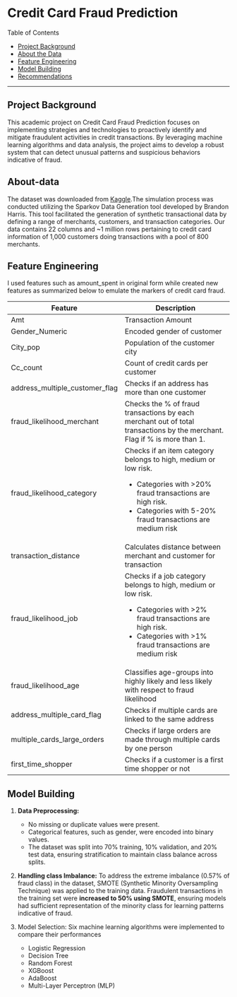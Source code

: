 # Credit Card Fraud Prediction

Table of Contents

- [Project Background](#project-background)
- [About the Data](#about-data)
- [Feature Engineering](#feature-Engineering)
- [Model Building](#model-building)
- [Recommendations](#recommendations)

***

## Project Background
This academic project on Credit Card Fraud Prediction focuses on implementing strategies and technologies to proactively identify and mitigate fraudulent activities in credit transactions. By leveraging machine learning algorithms and data analysis, the project aims to develop a robust system that can detect unusual patterns and suspicious behaviors indicative of fraud.

## About-data

The dataset was downloaded from [Kaggle](https://www.kaggle.com/datasets/kartik2112/fraud-detection).The simulation process was conducted utilizing the Sparkov Data Generation tool developed by Brandon Harris. This tool facilitated the generation of synthetic transactional data by defining a range of merchants, customers, and transaction categories. Our data contains 22 columns and ~1 million rows pertaining to credit card
information of 1,000 customers doing transactions with a pool of 800 merchants.

## Feature Engineering

I used features such as amount_spent in original form while created new features as summarized below to emulate the markers of credit card fraud.

| Feature         | Description                         |
|-----------------|-------------------------------------|
| Amt             | Transaction Amount                  |
| Gender_Numeric  | Encoded gender of customer          |
| City_pop        | Population of the customer city     |
| Cc_count        | Count of credit cards per customer  |
| address_multiple_customer_flag  | Checks if an address has more than one customer  |
| fraud_likelihood_merchant  | Checks the % of fraud transactions by each merchant out of total transactions by the merchant. Flag if % is more than 1.|
| fraud_likelihood_category  | Checks if an item category belongs to high, medium or low risk.<ul><li> Categories with >20% fraud transactions are high risk.</li><li> Categories with 5-20% fraud transactions are medium risk</li></ul>|
| transaction_distance  | Calculates distance between merchant and customer for transaction  |
| fraud_likelihood_job  | Checks if a job category belongs to high, medium or low risk.<ul><li>Categories with >2% fraud transactions are high risk.</li><li> Categories with >1% fraud transactions are medium risk</li></ul>|
| fraud_likelihood_age | Classifies age-groups into highly likely and less likely with respect to fraud likelihood |
| address_multiple_card_flag | Checks if multiple cards are linked to the same address |
| multiple_cards_large_orders | Checks if large orders are made through multiple cards by one person |
| first_time_shopper | Checks if a customer is a first time shopper or not |


## Model Building

1. **Data Preprocessing:**
    - No missing or duplicate values were present.
    - Categorical features, such as gender, were encoded into binary values.
    - The dataset was split into 70% training, 10% validation, and 20% test data, ensuring stratification to maintain class balance across splits.

2. **Handling class Imbalance:** To address the extreme imbalance (0.57% of fraud class) in the dataset, SMOTE (Synthetic Minority Oversampling Technique) was applied to the training data. Fraudulent transactions in the training set were **increased to 50% using SMOTE**, ensuring models had sufficient representation of the minority class for learning patterns indicative of fraud.

3. Model Selection: Six machine learning algorithms were implemented to compare their performances
    - Logistic Regression
    - Decision Tree
    - Random Forest
    - XGBoost
    - AdaBoost
    - Multi-Layer Perceptron (MLP)
